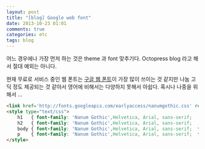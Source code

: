 ```yaml
---
layout: post
title: "[blog] Google web font"
date: 2013-10-23 01:01
comments: true
categories: etc
tags: blog
---
```


어느 경우에나 가장 먼저 하는 것은 theme 과 font 맞추기다.
Octopress blog 라고 해서 절대 예외는 아니다.

현재 무료로 서비스 중인 웹 폰트는 [구글 웹 폰트](http://www.google.com/fonts/earlyaccess)이 가장 많이 쓰이는 것 같지만 나눔 고딕 정도 제공되는 것 같아서 영어에 비해서는 다양하지 못해서 아쉽다. 
혹시나 나중을 위해서 ...

<!--more-->

```html
<link href='http://fonts.googleapis.com/earlyaccess/nanumgothic.css' rel='stylesheet' type='text/css' />
<style type="text/css">
    h1   { font-family: 'Nanum Gothic',Helvetica, Arial, sans-serif;    font-size:20pt;}
    h2   { font-family: 'Nanum Gothic',Helvetica, Arial, sans-serif;    font-size:18pt;}
    body { font-family: 'Nanum Gothic',Helvetica, Arial, sans-serif;  font-size:11pt;}
    p    { font-family: 'Nanum Gothic',Helvetica, Arial, sans-serif;  font-size:11pt;}
</style>
```
